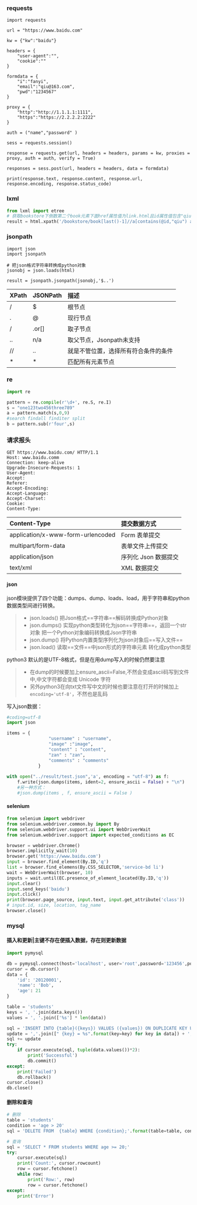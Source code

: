 ### requests
```pthon
import requests

url = "https://www.baidu.com"

kw = {"kw":"baidu"}

headers = {
    "user-agent":"",
    "cookie":""
}

formdata = {
    "i":"fanyi",
    "email":"qiu@163.com",
    "pwd":"1234567" 
}

proxy = {
    "http":"http://1.1.1.1:1111",
    "https":"https://2.2.2.2:2222" 
}

auth = ("name","password" )

sess = requests.session()

response = requests.get(url, headers = headers, params = kw, proxies = proxy, auth = auth, verify = True)

responses = sess.post(url, headers = headers, data = formdata)

print(response.text, response.content, response.url, response.encoding, response.status_code)
```

### lxml
```python
from lxml import etree
# 获取bookstore下倒数第二个book元素下面href属性值为link.html且id属性值包含"qiu"的a标签,a/@href 获取href属性值
result = html.xpath('/bookstore/book[last()-1]//a[contains(@id,"qiu") and @href = "link.html"]')[0].text

```

### jsonpath
```
import json
import jsonpath

# 把json格式字符串转换成python对象
jsonobj = json.loads(html)

result = jsonpath.jsonpath(jsonobj,'$..')
```

XPath	|JSONPath	| 描述
:-      | :-        | :-
/	    |$	        | 根节点
.	    |@	        | 现行节点
/	    |.or[]	    | 取子节点
..	    |n/a	    | 取父节点，Jsonpath未支持
//	    |..	        | 就是不管位置，选择所有符合条件的条件
*	    |*	        | 匹配所有元素节点


### re
```python
import re

pattern = re.compile(r'\d+', re.S, re.I)
s = "one123two456three789"
a = pattern.match(s,0,9)
#search findall finditer split
b = pattern.sub(r'four',s)
```
### 请求报头
```
GET https://www.baidu.com/ HTTP/1.1
Host: www.baidu.comm
Connection: keep-alive
Upgrade-Insecure-Requests: 1
User-Agent: 
Accept:
Referer:
Accept-Encoding:
Accept-Language:
Accept-Charset:
Cookie:
Content-Type:
```
Content-Type   | 	提交数据方式
:-  | :-
application/x-www-form-urlencoded   |	Form 表单提交
multipart/form-data   |	表单文件上传提交
application/json   |	序列化 Json 数据提交
text/xml   |	XML 数据提交

#### json

json模块提供了四个功能：dumps、dump、loads、load，用于字符串和python数据类型间进行转换。
>- json.loads() 把Json格式==字符串==解码转换成Python对象
>- json.dumps() 实现python类型转化为json==字符串==，返回一个str对象 把一个Python对象编码转换成Json字符串
>- json.dump()  将Python内置类型序列化为json对象后==写入文件==
>- json.load()  读取==文件==中json形式的字符串元素 转化成python类型

python3 默认的是UTF-8格式，但是在用dump写入的时候仍然要注意
>- 在dump的时候要加上ensure_ascii=False,不然会变成ascii码写到文件中,中文字符都会变成 Unicode 字符
>- 另外python3在向txt文件写中文的时候也要注意在打开的时候加上```encoding='utf-8'```，不然也是乱码

写入json数据：
```python
#coding=utf-8
import json

items = {
				"username" : "username",
				"image" :"image",
				"content" : "content",
				"zan" : "zan",
				"comments" : "comments"
			}
			
with open("../result/test.json",'a', encoding = "utf-8") as f:
	f.write(json.dumps(items, ident=2, ensure_ascii = False) + "\n")
    #另一种方式：
    #json.dump(items , f, ensure_ascii = False )
```

#### selenium

```python
from selenium import webdriver
from selenium.webdriver.common.by import By
from selenium.webdriver.support.ui import WebDriverWait
from selenium.webdriver.support import expected_conditions as EC

browser = webdriver.Chrome()
browser.implicitly_wait(10)
browser.get('https://www.baidu.com')
input = browser.find_element(By.ID,'q')
list = browser.find_elemens(By.CSS_SELECTOR,'service-bd li')
wait = WebDriverWait(browser, 10)
inputs = wait.until(EC.presence_of_element_located(By.ID,'q'))
input.clear()
input.send_keys('baidu')
input.click()
print(browser.page_source, input.text, input.get_attribute('class'))
# input.id, size, location, tag_name
browser.close()
```


### mysql

#### 插入和更新|主键不存在便插入数据，存在则更新数据
```python
import pymysql

db = pymysql.connect(host='localhost', user='root',password='123456',port=3306,db='bmnars')
cursor = db.cursor()
data = {
    'id': '20120001',
    'name': 'Bob',
    'age': 21
}

table = 'students'
keys = ', '.join(data.keys())
values = ', '.join(['%s'] * len(data))

sql = 'INSERT INTO {table}({keys}) VALUES ({values}) ON DUPLICATE KEY UPDATE'.format(table=table, keys=keys, values=values)
update = ','.join([" {key} = %s".format(key=key) for key in data]) + ';'
sql += update
try:
    if cursor.execute(sql, tuple(data.values())*2):
        print('Successful')
        db.commit()
except:
    print('Failed')
    db.rollback()
cursor.close()
db.close()

```
#### 删除和查询
```python
# 删除
table = 'students'
condition = 'age > 20'
sql = 'DELETE FROM  {table} WHERE {condition};'.format(table=table, condition=condition)

# 查询
sql = 'SELECT * FROM students WHERE age >= 20;'
try:
    cursor.execute(sql)
    print('Count:', cursor.rowcount)
    row = cursor.fetchone()
    while row:
        print('Row:', row)
        row = cursor.fetchone()
except:
    print('Error')
```




